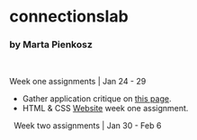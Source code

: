 # connectionslab
### by Marta Pienkosz
&nbsp;

Week one assignments | Jan 24 - 29
- Gather application critique on [this page](https://github.com/martapienkosz/connectionslab/blob/main/Jan24/README.md).
- HTML & CSS [Website](https://martapienkosz.github.io/connectionslab/Jan24/index.html) week one assignment.

&nbsp;
Week two assignments | Jan 30 - Feb 6

